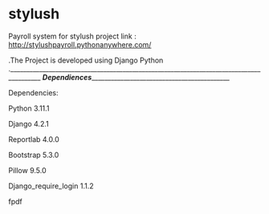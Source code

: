 # stylush
Payroll system for stylush
project link : http://stylushpayroll.pythonanywhere.com/

.The Project is developed using Django Python
.________________________________________________________________________________________
_________________Dependiences____________________________________________________________

Dependencies:

Python 3.11.1

Django 4.2.1

Reportlab 4.0.0

Bootstrap 5.3.0

Pillow 9.5.0

Django_require_login 1.1.2

fpdf


